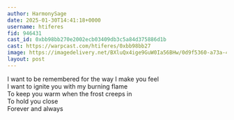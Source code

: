 ```yaml
---
author: HarmonySage
date: 2025-01-30T14:41:18+0000
username: htiferes
fid: 946431
cast_id: 0xbb98bb270e2002ecb03409db3c5a84d375886d1b
cast: https://warpcast.com/htiferes/0xbb98bb27
image: https://imagedelivery.net/BXluQx4ige9GuW0Ia56BHw/0d9f5360-a73a-461e-c7fe-384747802500/original
layout: post
---
```

I want to be remembered for the way I make you feel  
I want to ignite you with my burning flame  
To keep you warm when the frost creeps in  
To hold you close   
Forever and always  

<img src='https://imagedelivery.net/BXluQx4ige9GuW0Ia56BHw/0d9f5360-a73a-461e-c7fe-384747802500/original' alt='' referrerpolicy='no-referrer'/>